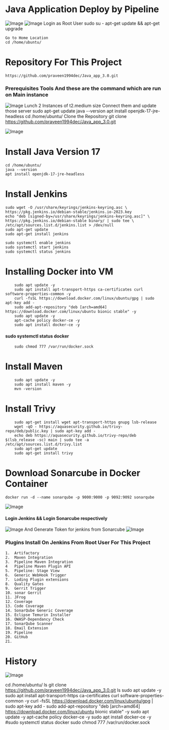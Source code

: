 #  Java Application Deploy by Pipeline
![Image](https://github.com/user-attachments/assets/ae1ff2f0-3b9b-4a2e-aa0d-5e9f6d1aab82)
![Image](https://github.com/user-attachments/assets/f81bc457-ac90-4f3e-b2f1-e44487fba66a)
	Login as Root User
	sudo su -
	apt-get update && apt-get upgrade
	
	Go to Home Location
	cd /home/ubuntu/
	
# Repository	For This Project
	https://github.com/praveen1994dec/Java_app_3.0.git
	
### Prerequisites Tools  And these are the command which are run on Main instance
![Image](https://github.com/user-attachments/assets/f4aac53d-227b-4820-9ff8-858ef03090b3)
		Lunch 2 Instances of t2.medium size
		Connect them and update those server 
		sudo apt-get update
		java --version
		apt install openjdk-17-jre-headless 
		cd /home/ubuntu/
		Clone the Repository
		git clone https://github.com/praveen1994dec/Java_app_3.0.git

![Image](https://github.com/user-attachments/assets/2d307915-1acb-48ce-8806-ba729eec9542)
# Install Java Version 17
	cd /home/ubuntu/
	java --version
	apt install openjdk-17-jre-headless 

# Install	Jenkins
	sudo wget -O /usr/share/keyrings/jenkins-keyring.asc \
	https://pkg.jenkins.io/debian-stable/jenkins.io-2023.key
	echo "deb [signed-by=/usr/share/keyrings/jenkins-keyring.asc]" \
	https://pkg.jenkins.io/debian-stable binary/ | sudo tee \
	/etc/apt/sources.list.d/jenkins.list > /dev/null
	sudo apt-get update
	sudo apt-get install jenkins

	sudo systemctl enable jenkins 
	sudo systemctl start jenkins 
	sudo systemctl status jenkins 

# Installing Docker into VM
		sudo apt update -y
		sudo apt install apt-transport-https ca-certificates curl software-properties-common -y
		curl -fsSL https://download.docker.com/linux/ubuntu/gpg | sudo apt-key add -
		sudo add-apt-repository "deb [arch=amd64] https://download.docker.com/linux/ubuntu bionic stable" -y
		sudo apt update -y
		apt-cache policy docker-ce -y
		sudo apt install docker-ce -y
		
#### sudo systemctl status docker
		sudo chmod 777 /var/run/docker.sock
		
# Install Maven 
		sudo apt update -y
		sudo apt install maven -y
		mvn -version

# Install Trivy
		sudo apt-get install wget apt-transport-https gnupg lsb-release
		wget -qO - https://aquasecurity.github.io/trivy-repo/deb/public.key | sudo apt-key add -
		echo deb https://aquasecurity.github.io/trivy-repo/deb $(lsb_release -sc) main | sudo tee -a /etc/apt/sources.list.d/trivy.list
		sudo apt-get update
		sudo apt-get install trivy

# Download Sonarcube in Docker Container
	docker run -d --name sonarqube -p 9000:9000 -p 9092:9092 sonarqube
 ![Image](https://github.com/user-attachments/assets/5eb28222-6548-4a18-860d-b89ee1568a9f)
   
#### Login Jenkins  && Login Sonarcube respectively
![Image](https://github.com/user-attachments/assets/3b9d211b-4fd9-4cb3-8aec-0a3bd30bc51a)
	And Generate Token for jenkins from Sonarcube
![Image](https://github.com/user-attachments/assets/0bade460-c182-497e-824d-840587f38bbb)

### Plugins Install On Jenkins From Root User For This Project

	1.	Artifactory
    2.  Maven Integration
    3.  Pipeline Maven Integration 
    4   Pipeline Maven Plugin API
    5.  Pipeline: Stage View
    6.  Generic WebHook Trigger
    7.  Loding Plugin extensions
    8.  Quality Gates
    9.  Gerrit Trigger
    10. sonar Gerrit
    11. JFrog
    12. Coverage
    13. Code Coverage
    14. SonarQube Generic Coverage
    15. Eclipse Temurin Installer
    16. OWASP-Dependancy Check
    17. SonarQube Scanner
    18. Email Extension
    19. Pipeline 
    20. GitHub
    21. 
	
# History
![Image](https://github.com/user-attachments/assets/7b47080e-0e5d-459b-a909-d66c6bf93580)

cd /home/ubuntu/
ls
git clone https://github.com/praveen1994dec/Java_app_3.0.git
ls
sudo  apt update -y
sudo apt install apt-transport-https ca-certificates curl software-properties-common -y
curl -fsSL https://download.docker.com/linux/ubuntu/gpg | sudo apt-key add -
sudo add-apt-repository "deb [arch=amd64] https://download.docker.com/linux/ubuntu bionic stable" -y
sudo apt update -y
apt-cache policy docker-ce -y
sudo apt install docker-ce -y
#sudo systemctl status docker
sudo chmod 777 /var/run/docker.sock
